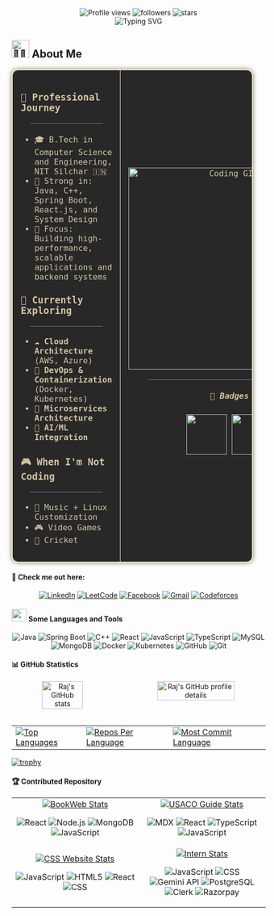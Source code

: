 <div align = "center">
<img src="https://komarev.com/ghpvc/?username=raj8664&label=Profile%20Views&color=1f6feb&style=flat" alt="Profile views" />
<img src="https://img.shields.io/github/followers/raj8664?label=Followers&style=flat&color=ff69b4" alt="followers" />
<img src="https://img.shields.io/github/stars/raj8664?label=Stars&style=flat&color=red" alt="stars" />
</div>

<div align="center">

<!-- Display the titles -->

<img src="https://readme-typing-svg.herokuapp.com?font=Fira+Code&weight=500&size=32&duration=3500&pause=700&color=FABD2F&center=true&vCenter=true&width=600&lines=👋Heyyy!+I'm+RAJ+ROY+%3C3;Still+figuring+out;How+far+curiosity+can+take+me.;Oh,+you’re+still+reading?+Cute😌" alt="Typing SVG" />

<!-- About Me Table -->

</div>

## <img src="https://raw.githubusercontent.com/Tarikul-Islam-Anik/Animated-Fluent-Emojis/master/Emojis/People%20with%20professions/Man%20Technologist%20Medium%20Skin%20Tone.png" alt="👨‍💻" width="35" height="35" /> **About Me**

<table align="center" style="
  border: 2px solid #f9e2af;
  border-radius: 12px;
  background-color: #282828;
  color: #d5c4a1;
  font-family: 'Fira Code', monospace;
  padding: 0px;
  width: 95%;
  max-width: 900px;
  box-shadow: 0 0 10px #3c3836aa;
">
<tr>
<td width="50%" valign="top" style="padding: 16px; border-right: 1.5px solid #f9e2af;">

### 🚀 **Professional Journey**

<div align = "center">
<hr style="border: none; height: 1px; background-color: #9FA4F1; margin: 20px 0; width: 80%; opacity: 0.6;">
</div>

- 🎓 B.Tech in Computer Science and Engineering, NIT Silchar 🇮🇳
- 🧠 Strong in: Java, C++, Spring Boot, React.js, and System Design
- 🎯 Focus: Building high-performance, scalable applications and backend systems

### 🌱 **Currently Exploring**

<div align = "center">
<hr style="border: none; height: 1px; background-color: #9FA4F1; margin: 20px 0; width: 80%; opacity: 0.6;">
</div>

- ☁️ **Cloud Architecture** (AWS, Azure)
- 🐳 **DevOps & Containerization** (Docker, Kubernetes)
- 🔄 **Microservices Architecture**
- 🤖 **AI/ML Integration**

### 🎮 **When I'm Not Coding**

<div align = "center">
<hr style="border: none; height: 1px; background-color: #9FA4F1; margin: 20px 0; width: 80%; opacity: 0.6;">
</div>

- 🎼 Music + Linux Customization
- 🎮 Video Games
- 🏏 Cricket

</td>
<td width="50%" align="center" style="padding: 16px;">

<img src="https://user-images.githubusercontent.com/74038190/229223263-cf2e4b07-2615-4f87-9c38-e37600f8381a.gif" width="400" alt="Coding GIF"/>

<div align = "center">
<hr style="border: none; height: 1px; background-color: #9FA4F1; margin: 20px 0; width: 80%; opacity: 0.6;">
</div>

##### 🥇 **Badges**

<p align="center">
  <a href="https://holopin.io/@raj8664"><img src="https://assets.holopin.io/hf2025levels/lvl0-human.webp" width="80"/></a>
  <a href="https://holopin.io/@raj8664"><img src="https://assets.holopin.io/hf2025levels/lvl1-human.webp" width="80"/></a>
</p>

</td>
</tr>
</table>

#### 👋 Check me out here:

<div align="center">

[![LinkedIn](https://img.shields.io/badge/linkedin-%2358651D.svg?style=for-the-badge&logo=linkedin&logoColor=ebdbb2)](https://www.linkedin.com/in/royraj20/)
[![LeetCode](https://img.shields.io/badge/LeetCode-%23FABD2F.svg?style=for-the-badge&logo=LeetCode&logoColor=3C3836)](https://leetcode.com/u/RkRoy/)
[![Facebook](https://img.shields.io/badge/Facebook-%2383A598.svg?style=for-the-badge&logo=Facebook&logoColor=3C3836)](https://www.facebook.com/profile.php?id=100033828349789)
[![Gmail](https://img.shields.io/badge/Gmail-%23CC241D.svg?style=for-the-badge&logo=gmail&logoColor=ebdbb2)](mailto:rajr86642@gmail.com)
[![Codeforces](https://img.shields.io/badge/Codeforces-%23B16286.svg?style=for-the-badge&logo=codeforces&logoColor=ebdbb2)](https://codeforces.com/profile/CipherSphinx_Raj)

</div>

#### <img src="https://media2.giphy.com/media/QssGEmpkyEOhBCb7e1/giphy.gif?cid=ecf05e47a0n3gi1bfqntqmob8g9aid1oyj2wr3ds3mg700bl&rid=giphy.gif" width="30px" height="25px"> Some Languages and Tools

<div align="center">

![Java](https://img.shields.io/badge/Java-%23FE8019.svg?style=for-the-badge&logo=java&logoColor=3C3836)
![Spring Boot](https://img.shields.io/badge/Spring_Boot-%23B8BB26.svg?style=for-the-badge&logo=springboot&logoColor=3C3836)
![C++](https://img.shields.io/badge/C++-%2383A598.svg?style=for-the-badge&logo=cplusplus&logoColor=blue)
![React](https://img.shields.io/badge/React-%2389B482.svg?style=for-the-badge&logo=react&logoColor=3C3836)
![JavaScript](https://img.shields.io/badge/JavaScript-%23FABD2F.svg?style=for-the-badge&logo=javascript&logoColor=3C3836)
![TypeScript](https://img.shields.io/badge/TypeScript-%2383A598.svg?style=for-the-badge&logo=typescript&logoColor=blue)
![MySQL](https://img.shields.io/badge/MySQL-%23D79921.svg?style=for-the-badge&logo=mysql&logoColor=blue)
![MongoDB](https://img.shields.io/badge/MongoDB-%23B8BB26.svg?style=for-the-badge&logo=mongodb&logoColor=3C3836)
![Docker](https://img.shields.io/badge/Docker-%2383A598.svg?style=for-the-badge&logo=docker&logoColor=3C3836)
![Kubernetes](https://img.shields.io/badge/Kubernetes-%2389B482.svg?style=for-the-badge&logo=kubernetes&logoColor=3C3836)
![GitHub](https://img.shields.io/badge/GitHub-%235D4D3C.svg?style=for-the-badge&logo=github&logoColor=ebdbb2)
![Git](https://img.shields.io/badge/Git-%235D4D3C.svg?style=for-the-badge&logo=git&logoColor=red)

</div>

#### 📊 GitHub Statistics

<div align="center">
  <a href="https://github.com/RAJ8664">
    <div style="display: flex; justify-content: space-between; width: 100%; flex-wrap: wrap; gap: 0px;">
    <img src="https://github-readme-stats.vercel.app/api?username=RAJ8664&hide_border=true&border_radius=15&show_icons=true&theme=highcontrast" alt="Raj's GitHub stats" style="width: 40%; height: 88%;">
    <img src="https://github-profile-summary-cards.vercel.app/api/cards/profile-details?username=RAJ8664&theme=highcontrast&hide_border=true" alt="Raj's GitHub profile details" style="width: 55%; height: 92%;">
</div>
  <br>
    <div align="center">
        <table>
        <tr>
            <td>
            <img src="https://github-readme-stats.vercel.app/api/top-langs/?username=RAJ8664&hide=html&hide_border=true&layout=compact&langs_count=8&theme=highcontrast" alt="Top Languages">
            </td>
            <td>
            <img src="https://github-profile-summary-cards.vercel.app/api/cards/repos-per-language?username=RAJ8664&theme=highcontrast&hide_border=true" alt="Repos Per Language">
            </td>
            <td>
            <img src="https://github-profile-summary-cards.vercel.app/api/cards/most-commit-language?username=RAJ8664&theme=highcontrast&hide_border=true" alt="Most Commit Language">
            </td>
        </tr>
        </table>
    </div>
  </a>
</div>

<!-- Another Style -->
<!---->
<!-- <div style=" -->
<!--   background-color:#1d2021; -->
<!--   color:#ebdbb2; -->
<!--   border-radius:12px; -->
<!--   padding:18px; -->
<!--   text-align:left; -->
<!--   font-family:'Fira Code', monospace; -->
<!--   width:95%; -->
<!--   max-width:900px; -->
<!--   box-shadow:0 0 10px #282828aa; -->
<!-- "> -->
<!---->
<!--   <div style="margin-bottom:10px; color:#a89984;"> -->
<!--     <span style="color:#fb4934;">&lt;div</span> <span style="color:#fabd2f;">align</span>=<span style="color:#b8bb26;">"center"</span><span style="color:#fb4934;">&gt;</span> -->
<!--   </div> -->
<!---->
<!--   <div align="center"> -->
<!--     <div style="display:flex; justify-content:center; align-items:center; flex-wrap:wrap; gap:20px; margin-bottom:10px;"> -->
<!--       <img  -->
<!--         src="https://github-readme-stats.vercel.app/api?username=RAJ8664&hide_border=true&border_radius=15&show_icons=true&bg_color=00000000&title_color=FABD2F&text_color=EBDBB2&icon_color=FE8019&ring_color=D79921" -->
<!--         style="width:45%; min-width:320px;" -->
<!--         alt="Raj's GitHub stats"/> -->
<!---->
<!-- <img  -->
<!--         src="https://github-profile-summary-cards.vercel.app/api/cards/profile-details?username=RAJ8664&theme=transparent&hide_border=true&accent_color=fe8019" -->
<!--         style="width:50%; min-width:320px;" -->
<!--         alt="Raj's GitHub profile details"/> -->
<!---->
<!-- </div> -->
<!---->
<!-- <div style="display:flex; justify-content:center; align-items:center; flex-wrap:wrap; gap:20px;"> -->
<!--       <img  -->
<!--         src="https://github-readme-stats.vercel.app/api/top-langs/?username=RAJ8664&hide=html&hide_border=true&layout=compact&langs_count=8&bg_color=00000000&title_color=FABD2F&text_color=EBDBB2" -->
<!--         style="width:30%; min-width:280px;" -->
<!--         alt="Top Languages"/> -->
<!---->
<!-- <img  -->
<!--         src="https://github-profile-summary-cards.vercel.app/api/cards/repos-per-language?username=RAJ8664&theme=transparent&hide_border=true" -->
<!--         style="width:30%; min-width:280px;" -->
<!--         alt="Repos Per Language"/> -->
<!---->
<!-- <img  -->
<!--         src="https://github-profile-summary-cards.vercel.app/api/cards/most-commit-language?username=RAJ8664&theme=transparent&hide_border=true" -->
<!--         style="width:30%; min-width:280px;" -->
<!--         alt="Most Commit Language"/> -->
<!---->
<!-- </div> -->
<!--   </div> -->
<!---->
<!--   <div style="margin-top:10px; color:#a89984;"> -->
<!--     <span style="color:#fb4934;">&lt;/div&gt;</span> -->
<!--   </div> -->
<!---->
<!-- </div> -->
<!-- </div> -->

<!-- Trophies -->

[![trophy](https://github-profile-trophy.vercel.app/?username=RAJ8664&theme=gruvbox&no-frame=true&no-bg=true&margin-w=10&column=9&excludeTitle=Reviews&rank=-?,-Unknown)](https://github.com/ryo-ma/github-profile-trophy)

#### 🏆 **Contributed Repository**

<table>
<tr>
<td width="50%">
<div align="center">
  <a href="https://github.com/arthurr455565/BookWeb">
  <a href="https://github.com/arthurr455565/BookWeb">
    <img src="https://github-readme-stats.vercel.app/api/pin/?username=arthurr455565&repo=BookWeb&theme=dark&bg_color=0d1117&title_color=ff9800&text_color=c9d1d9&icon_color=ff9800&border_color=30363d&hide_border=false&show_icons=true" alt="BookWeb Stats" />
  </a>
</div>
<p align="center">
  <img src="https://img.shields.io/badge/React-20232A?style=flat-square&logo=react&logoColor=orange" alt="React" />
  <img src="https://img.shields.io/badge/Node.js-43853D?style=flat-square&logo=node.js&logoColor=orange" alt="Node.js" />
  <img src="https://img.shields.io/badge/MongoDB-4EA94B?style=flat-square&logo=mongodb&logoColor=orange" alt="MongoDB" />
  <img src="https://img.shields.io/badge/JavaScript-323330?style=flat-square&logo=javascript&logoColor=orange" alt="JavaScript" />
</p>              
</td>
<td width="50%">
<div align="center">
  <a href="https://github.com/cpinitiative/usaco-guide">
    <img src="https://github-readme-stats.vercel.app/api/pin/?username=cpinitiative&repo=usaco-guide&theme=dark&bg_color=0d1117&title_color=ff9800&text_color=c9d1d9&icon_color=ff9800&border_color=30363d&hide_border=false&show_icons=true" alt="USACO Guide Stats" />
  </a>
</div>
<p align="center">
  <img src="https://img.shields.io/badge/MDX-1B1F24?style=flat-square&logo=markdown&logoColor=orange" alt="MDX" />
  <img src="https://img.shields.io/badge/React-20232A?style=flat-square&logo=react&logoColor=orange" alt="React" />
  <img src="https://img.shields.io/badge/TypeScript-007ACC?style=flat-square&logo=typescript&logoColor=orange" alt="TypeScript" />
  <img src="https://img.shields.io/badge/JavaScript-323330?style=flat-square&logo=javascript&logoColor=orange" alt="JavaScript" />
</p>
</td>
</tr>
<tr>
<td width="50%">
<div align="center">
  <a href="https://github.com/ComputerScienceSoceityNITS/css-official-website-2025-26">
    <img src="https://github-readme-stats.vercel.app/api/pin/?username=ComputerScienceSoceityNITS&repo=css-official-website-2025-26&theme=dark&bg_color=0d1117&title_color=ff9800&text_color=c9d1d9&icon_color=ff9800&border_color=30363d&hide_border=false&show_icons=true" alt="CSS Website Stats" />
  </a>
</div>
<p align="center">
  <img src="https://img.shields.io/badge/JavaScript-323330?style=flat-square&logo=javascript&logoColor=orange" alt="JavaScript" />
  <img src="https://img.shields.io/badge/HTML5-E34F26?style=flat-square&logo=html5&logoColor=orange" alt="HTML5" />
  <img src="https://img.shields.io/badge/React-20232A?style=flat-square&logo=react&logoColor=orange" alt="React" />
  <img src="https://img.shields.io/badge/CSS3-1572B6?style=flat-square&logo=css3&logoColor=orange" alt="CSS" />
</p>
</td>
<td width="50%">
<div align="center">
  <a href="https://github.com/raj8664/intern">
    <img src="https://github-readme-stats.vercel.app/api/pin/?username=raj8664&repo=intern&theme=dark&bg_color=0d1117&title_color=ff9800&text_color=c9d1d9&icon_color=ff9800&border_color=30363d&hide_border=false&show_icons=true" alt="Intern Stats" />
  </a>
</div>
<p align="center">
  <img src="https://img.shields.io/badge/JavaScript-323330?style=flat-square&logo=javascript&logoColor=orange" alt="JavaScript" />
  <img src="https://img.shields.io/badge/CSS3-1572B6?style=flat-square&logo=css3&logoColor=orange" alt="CSS" />
  <img src="https://img.shields.io/badge/Gemini%20API-4285F4?style=flat-square&logo=google&logoColor=orange" alt="Gemini API" />
  <img src="https://img.shields.io/badge/PostgreSQL-316192?style=flat-square&logo=postgresql&logoColor=orange" alt="PostgreSQL" />
  <img src="https://img.shields.io/badge/Clerk-0A0A0A?style=flat-square&logo=clerk&logoColor=orange" alt="Clerk" />
  <img src="https://img.shields.io/badge/Razorpay-02042B?style=flat-square&logo=razorpay&logoColor=orange" alt="Razorpay" />
</p>
</td>
</tr>
</table>
</div>
